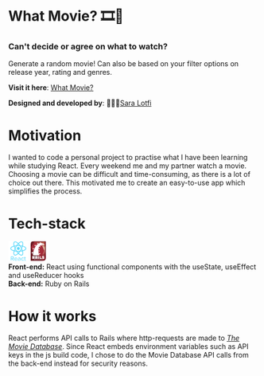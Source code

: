 # What Movie?  🎞️🍿

### Can't decide or agree on what to watch?
Generate a random movie! Can also be based on your filter options on release year, rating and genres.
<br>

**Visit it here**: [What Movie?](https://whatmovieapp.herokuapp.com)

**Designed and developed by**: 👩🏻‍💻[Sara Lotfi](https://github.com/saralotfi)

# Motivation
I wanted to code a personal project to practise what I have been learning while studying React. Every weekend me and my partner watch a movie. Choosing a movie can be difficult and time-consuming, as there is a lot of choice out there. This motivated me to create an easy-to-use app which simplifies the process.

# Tech-stack 
<a href="https://reactjs.org/" target="_blank"> <img src="https://raw.githubusercontent.com/devicons/devicon/master/icons/react/react-original-wordmark.svg" alt="react" width="40" height="40"/></a><a href="https://rubyonrails.org" target="_blank"><img src="https://raw.githubusercontent.com/devicons/devicon/master/icons/rails/rails-original-wordmark.svg" alt="rails" width="40" height="40"/></a>  
**Front-end:** React using functional components with the useState, useEffect and useReducer hooks  
**Back-end:** Ruby on Rails  


# How it works
React performs API calls to Rails where http-requests are made to [_The Movie Database_](https://developers.themoviedb.org/3/getting-started/introduction). Since React embeds environment variables such as API keys in the js build code, I chose to do the Movie Database API calls from the back-end instead for security reasons.
